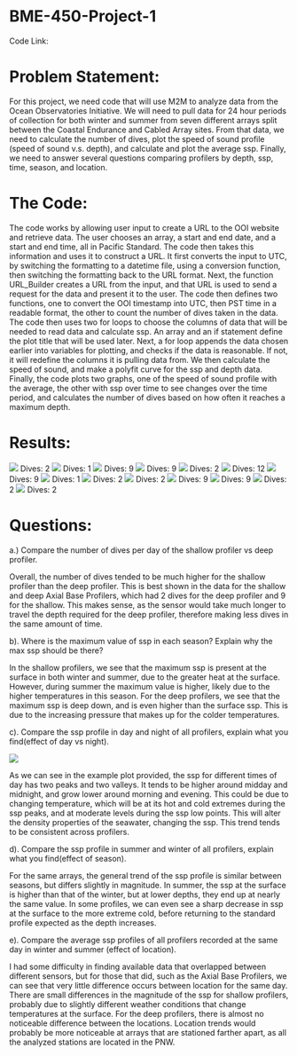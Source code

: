 # BME-450-Project-1

Code Link:

# Problem Statement:

  For this project, we need code that will use M2M to analyze data from the Ocean Observatories Initiative. We will need to pull data for 24 hour periods of collection for both winter and summer from seven different arrays split between the Coastal Endurance and Cabled Array sites. From that data, we need to calculate the number of dives, plot the speed of sound profile (speed of sound v.s. depth), and calculate and plot the average ssp. Finally, we need to answer several questions comparing profilers by depth, ssp, time, season, and location.
  
# The Code:

  The code works by allowing user input to create a URL to the OOI website and retrieve data. The user chooses an array, a start and end date, and a start and end time, all in Pacific Standard. The code then takes this information and uses it to construct a URL. It first converts the input to UTC, by switching the formatting to a datetime file, using a conversion function, then switching the formatting back to the URL format. Next, the function URL_Builder creates a URL from the input, and that URL is used to send a request for the data and present it to the user. The code then defines two functions, one to convert the OOI timestamp into UTC, then PST time in a readable format, the other to count the number of dives taken in the data. The code then uses two for loops to choose the columns of data that will be needed to read data and calculate ssp. An array and an if statement define the plot title that will be used later. Next, a for loop appends the data chosen earlier into variables for plotting, and checks if the data is reasonable. If not, it will redefine the columns it is pulling data from. We then calculate the speed of sound, and make a polyfit curve for the ssp and depth data. Finally, the code plots two graphs, one of the speed of sound profile with the average, the other with ssp over time to see changes over the time period, and calculates the number of dives based on how often it reaches a maximum depth.

# Results:

![](BME450_Project_1_Fig_1.PNG)
Dives: 2
![](BME450_Project_1_Fig_2.PNG)
Dives: 1
![](BME450_Project_1_Fig_3.PNG)
Dives: 9
![](BME450_Project_1_Fig_4.PNG)
Dives: 9
![](BME450_Project_1_Fig_5.PNG)
Dives: 2
![](BME450_Project_1_Fig_6.PNG)
Dives: 12
![](BME450_Project_1_Fig_7.PNG)
Dives: 9
![](BME450_Project_1_Fig_8.PNG)
Dives: 1
![](BME450_Project_1_Fig_9.PNG)
Dives: 2
![](BME450_Project_1_Fig_10.PNG)
Dives: 2
![](BME450_Project_1_Fig_11.PNG)
Dives: 9
![](BME450_Project_1_Fig_12.PNG)
Dives: 9
![](BME450_Project_1_Fig_13.PNG)
Dives: 2
![](BME450_Project_1_Fig_14.PNG)
Dives: 2

# Questions:

a.) Compare the number of dives per day of the shallow profiler vs deep profiler.

  Overall, the number of dives tended to be much higher for the shallow profiler than the deep profiler. This is best shown in the data for the shallow and deep Axial Base Profilers, which had 2 dives for the deep profiler and 9 for the shallow. This makes sense, as the sensor would take much longer to travel the depth required for the deep profiler, therefore making less dives in the same amount of time.

b). Where is the maximum value of ssp in each season? Explain why the max ssp should be there?

  In the shallow profilers, we see that the maximum ssp is present at the surface in both winter and summer, due to the greater heat at the surface. However, during summer the maximum value is higher, likely due to the higher temperatures in this season. For the deep profilers, we see that the maximum ssp is deep down, and is even higher than the surface ssp. This is due to the increasing pressure that makes up for the colder temperatures.

c). Compare the ssp profile in day and night of all profilers, explain what you find(effect of day vs night).

![](BME450_Project_1_Fig_15.PNG)

  As we can see in the example plot provided, the ssp for different times of day has two peaks and two valleys. It tends to be higher around midday and midnight, and grow lower around morning and evening. This could be due to changing temperature, which will be at its hot and cold extremes during the ssp peaks, and at moderate levels during the ssp low points. This will alter the density properties of the seawater, changing the ssp. This trend tends to be consistent across profilers.

d). Compare the ssp profile in summer and winter of all profilers, explain what you find(effect of season).

  For the same arrays, the general trend of the ssp profile is similar between seasons, but differs slightly in magnitude. In summer, the ssp at the surface is higher than that of the winter, but at lower depths, they end up at nearly the same value. In some profiles, we can even see a sharp decrease in ssp at the surface to the more extreme cold, before returning to the standard profile expected as the depth increases.

e). Compare the average ssp profiles of all profilers recorded at the same day in winter and summer (effect of location).

  I had some difficulty in finding available data that overlapped between different sensors, but for those that did, such as the Axial Base Profilers, we can see that very little difference occurs between location for the same day. There are small differences in the magnitude of the ssp for shallow profilers, probably due to slightly different weather conditions that change temperatures at the surface. For the deep profilers, there is almost no noticeable difference between the locations. Location trends would probably be more noticeable at arrays that are stationed farther apart, as all the analyzed stations are located in the PNW.
